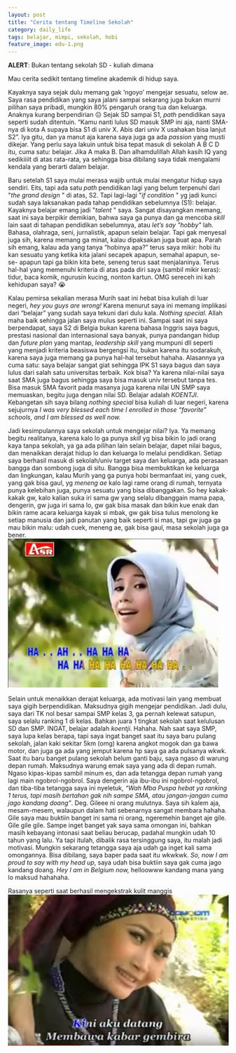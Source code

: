 ```yaml
---
layout: post
title: "Cerita tentang Timeline Sekolah"
category: daily_life
tags: belajar, mimpi, sekolah, hobi
feature_image: edu-1.png
---  
```


__ALERT__: Bukan tentang sekolah SD - kuliah dimana

Mau cerita sedikit tentang timeline akademik di hidup saya.

Kayaknya saya sejak dulu memang gak ‘ngoyo’ mengejar sesuatu, selow ae. Saya rasa pendidikan yang saya jalani sampai sekarang juga bukan murni pilihan saya pribadi, mungkin 80% pengaruh orang tua dan keluarga. Anaknya kurang berpendirian ☹ Sejak SD sampai S1, _path_ pendidikan saya seperti sudah ditentuin. “Kamu nanti lulus SD masuk SMP ini aja, nanti SMA-nya di kota A supaya bisa S1 di univ X. Abis dari univ X usahakan bisa lanjut S2”. Iya gitu, dan ya manut aja karena saya juga ga ada _passion_ yang musti dikejar. Yang perlu saya lakuin untuk bisa tepat masuk di sekolah A B C D itu, cuma satu: belajar. Jika A maka B. Dan alhamdulillah Allah kasih IQ yang sedikiiiit di atas rata-rata, ya sehingga bisa dibilang saya tidak mengalami kendala yang berarti dalam belajar.

Baru setelah S1 saya mulai merasa wajib untuk mulai mengatur hidup saya sendiri. Eits, tapi ada satu _path_ pendidikan lagi yang belum terpenuhi dari "_the grand design_ " di atas, S2. Tapi lagi-lagi "_if condition_ " yg jadi kunci sudah saya laksanakan pada tahap pendidikan sebelumnya (S1): belajar. Kayaknya belajar emang jadi "_talent_ " saya. Sangat disayangkan memang, saat ini saya berpikir demikian, bahwa saya ga punya dan ga mencoba _skill_ lain saat di tahapan pendidikan sebelumnya, atau _let’s say "hobby"_ lah. Bahasa, olahraga, seni, jurnalistik, apapun selain belajar. Tapi gak menyesal juga sih, karena memang ga minat, kalau dipaksakan juga buat apa. Parah sih emang, kalau ada yang tanya “hobinya apa?” terus saya mikir: hobi itu kan sesuatu yang ketika kita jalani secapek apapun, semahal apapun, se- se- apapun tapi ga bikin kita bete, seneng terus saat menjalaninya. Terus hal-hal yang memenuhi kriteria di atas pada diri saya (sambil mikir keras): tidur, baca komik, ngurusin kucing, nonton kartun. OMG sereceh ini kah kehidupan saya? 😭

Kalau pemirsa sekalian merasa Murih saat ini hebat bisa kuliah di luar negeri, _hey you guys are wrong!_ Karena menurut saya ini memang implikasi dari “belajar” yang sudah saya tekuni dari dulu kala. _Nothing special_. Allah maha baik sehingga jalan saya mulus seperti ini. Sampai saat ini saya berpendapat, saya S2 di Belgia bukan karena bahasa Inggris saya bagus, prestasi nasional dan internasional saya banyak, punya pandangan hidup dan _future plan_ yang mantap, _leadership skill_ yang mumpuni dll seperti yang menjadi kriteria beasiswa bergengsi itu, bukan karena itu sodarakuh, karena saya juga memang ga punya hal-hal tersebut hahaha. Alasannya ya cuma satu: saya belajar sangat giat sehingga IPK S1 saya bagus dan saya lulus dari salah satu universitas terbaik. Kok bisa? Ya karena nilai-nilai saya saat SMA juga bagus sehingga saya bisa masuk univ tersebut tanpa tes. Bisa masuk SMA favorit pada masanya juga karena nilai UN SMP saya memuaskan, begitu juga dengan nilai SD. Belajar adalah _KOENTJI_. Kebangetan sih saya bilang _nothing special_ bisa kuliah di luar negeri, karena sejujurnya _I was very blessed each time I enrolled in those “favorite” schools, and I am blessed as well now._

Jadi kesimpulannya saya sekolah untuk mengejar nilai? Iya. Ya memang begitu realitanya, karena kalo lo ga punya _skill_ yg bisa bikin lo jadi orang kaya tanpa sekolah, ya ga ada pilihan lain selain belajar, dapet nilai bagus, dan menaikkan derajat hidup lo dan keluarga lo melalui pendidikan. Setiap saya berhasil masuk di sekolah/univ target saya dan keluarga, ada perasaan bangga dan sombong juga di situ. Bangga bisa membuktikan ke keluarga dan lingkungan, kalau Murih yang ga punya hobi bermanfaat ini, yang cuek, yang gak bisa gaul, yg _meneng ae_ kalo lagi rame orang di rumah, ternyata punya kelebihan juga, punya sesuatu yang bisa dibanggakan. So hey kakak-kakak gw, kalo kalian suka iri sama gw yang selalu dibanggain mama papa, dengerin, gw juga iri sama lo, gw gak bisa masak dan bikin kue enak dan bikin rame acara keluarga kayak si mbak, gw gak bisa tulus menolong ke setiap manusia dan jadi panutan yang baik seperti si mas, tapi gw juga ga mau bikin malu: udah cuek, meneng ae, gak bisa gaul, masa sekolah juga ga bener.                                                                            
![memes 1](/assets/img/memes-2.jpg)


Selain untuk menaikkan derajat keluarga, ada motivasi lain yang membuat saya gigih berpendidikan. Maksudnya gigih mengejar pendidikan. Jadi dulu, saya dari TK nol besar sampai SMP kelas 3, ga pernah kelewat satupun, saya selalu ranking 1 di kelas. Bahkan juara 1 tingkat sekolah saat kelulusan SD dan SMP. INGAT, belajar adalah _koentji_. Hahaha. Nah saat saya SMP, saya lupa kelas berapa, tapi saya ingat banget saat itu saya baru pulang sekolah, jalan kaki sekitar 5km (omg) karena angkot mogok dan ga bawa motor, dan juga ga ada yang jemput karena hp saya ga ada pulsanya wkwk. Saat itu baru banget pulang sekolah belum ganti baju, saya ngaso di warung depan rumah. Maksudnya warung emak saya yang ada di depan rumah. Ngaso kipas-kipas sambil minum es, dan ada tetangga depan rumah yang lagi main ngobrol-ngobrol. Saya dengerin aja ibu-ibu ini ngobrol-ngobrol, dan tiba-tiba tetangga saya ini nyeletuk, _“Wah Mba Puspa hebat ya ranking 1 terus, tapi masih bertahan gak nih sampe SMA, atau jangan-jangan cuma jago kandang doang”_. Deg. Gileee ni orang mulutnya. Saya sih kalem aja, mesam-mesem, walaupun dalam hati sebenarnya sangat membara hahaha. Gile saya mau buktiin banget ini sama ni orang, ngeremehin banget aje gile. Gile gile gile. Sampe inget banget yak saya sama omongan ini, bahkan masih kebayang intonasi saat beliau berucap, padahal mungkin udah 10 tahun yang lalu. Ya tapi itulah, dibalik rasa tersinggung saya, itu malah jadi motivasi. Mungkin sekarang tetangga saya aja udah ga inget kali sama omongannya. Bisa dibilang, saya baper pada saat itu wkwkwk. _So, now I am proud to say with my head up_, saya udah bisa buktiin saya gak cuma jago kandang doang. _Hey I am in Belgium now,_ helloowww kandang mana yang lo maksud hahahaha.

Rasanya seperti saat berhasil mengekstrak kulit manggis                                                  
![memes 2](/assets/img/memes-3.jpg)
